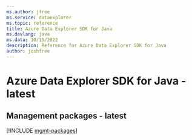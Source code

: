 ```yaml
---
ms.author: jfree
ms.service: dataexplorer
ms.topic: reference
title: Azure Data Explorer SDK for Java
ms.devlang: java
ms.data: 10/15/2022
description: Reference for Azure Data Explorer SDK for Java
author: joshfree
---
```

# Azure Data Explorer SDK for Java - latest

## Management packages - latest
[!INCLUDE [mgmt-packages](data-explorer-mgmt-index.md)]